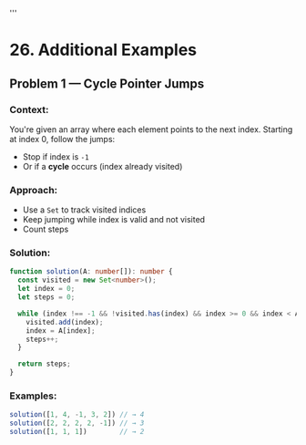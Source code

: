 '''
# 26. Additional Examples

## Problem 1 — Cycle Pointer Jumps

### Context:
You're given an array where each element points to the next index. Starting at index 0, follow the jumps:
- Stop if index is `-1`
- Or if a **cycle** occurs (index already visited)

### Approach:
- Use a `Set` to track visited indices
- Keep jumping while index is valid and not visited
- Count steps

### Solution:

```typescript
function solution(A: number[]): number {
  const visited = new Set<number>();
  let index = 0;
  let steps = 0;

  while (index !== -1 && !visited.has(index) && index >= 0 && index < A.length) {
    visited.add(index);
    index = A[index];
    steps++;
  }

  return steps;
}
```

### Examples:

```ts
solution([1, 4, -1, 3, 2]) // → 4
solution([2, 2, 2, 2, -1]) // → 3
solution([1, 1, 1])        // → 2
